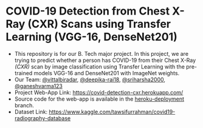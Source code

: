 # COVID-19 Detection from Chest X-Ray (CXR) Scans using Transfer Learning (VGG-16, DenseNet201)

- This repository is for our B. Tech major project. In this project, we are trying to predict whether a person has COVID-19 from their Chest X-Ray *(CXR)* scan by image classification using Transfer Learning with the pre-trained models VGG-16 and DenseNet201 with ImageNet weights.
- Our Team: [@vittalbiradar](https://github.com/vittalbiradar), [@deepika-rai18](https://github.com/deepika-rai18), [@sriharsha2000](https://github.com/sriharsha2000), [@ganeshvarma123](https://github.com/ganeshvarma123)
- Project Web-App Link: https://covid-detection-cxr.herokuapp.com/
- Source code for the web-app is available in the [heroku-deployment](https://github.com/sriharsha2000/covid-19-detection-from-chest-xray/tree/heroku-deployment) branch.
- Dataset Link: https://www.kaggle.com/tawsifurrahman/covid19-radiography-database
